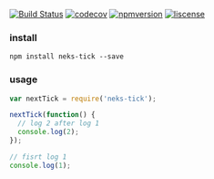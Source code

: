 [![Build Status](https://travis-ci.org/wsqviva/neks-tick.png)](https://travis-ci.org/wsqviva/neks-tick)
[![codecov](https://codecov.io/gh/wsqviva/neks-tick/branch/master/graph/badge.svg)](https://codecov.io/gh/wsqviva/neks-tick)
[![npmversion](https://img.shields.io/npm/v/neks-tick.svg)](https://www.npmjs.com/package/neks-tick)
[![liscense](https://img.shields.io/npm/l/neks-tick.svg)](https://www.npmjs.com/package/neks-tick)

### install
`npm install neks-tick --save`

### usage
```javascript
var nextTick = require('neks-tick');

nextTick(function() {
  // log 2 after log 1
  console.log(2);
});

// fisrt log 1
console.log(1);
```
